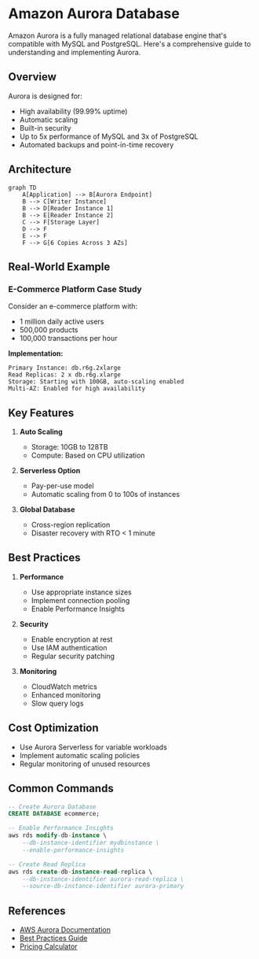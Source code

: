 # Amazon Aurora Database

Amazon Aurora is a fully managed relational database engine that's compatible with MySQL and PostgreSQL. Here's a comprehensive guide to understanding and implementing Aurora.

## Overview

Aurora is designed for:

- High availability (99.99% uptime)
- Automatic scaling
- Built-in security
- Up to 5x performance of MySQL and 3x of PostgreSQL
- Automated backups and point-in-time recovery

## Architecture

```mermaid
graph TD
    A[Application] --> B[Aurora Endpoint]
    B --> C[Writer Instance]
    B --> D[Reader Instance 1]
    B --> E[Reader Instance 2]
    C --> F[Storage Layer]
    D --> F
    E --> F
    F --> G[6 Copies Across 3 AZs]
```

## Real-World Example

### E-Commerce Platform Case Study

Consider an e-commerce platform with:

- 1 million daily active users
- 500,000 products
- 100,000 transactions per hour

**Implementation:**

```plaintext
Primary Instance: db.r6g.2xlarge
Read Replicas: 2 x db.r6g.xlarge
Storage: Starting with 100GB, auto-scaling enabled
Multi-AZ: Enabled for high availability
```

## Key Features

1. **Auto Scaling**
   - Storage: 10GB to 128TB
   - Compute: Based on CPU utilization

2. **Serverless Option**
   - Pay-per-use model
   - Automatic scaling from 0 to 100s of instances

3. **Global Database**
   - Cross-region replication
   - Disaster recovery with RTO < 1 minute

## Best Practices

1. **Performance**
   - Use appropriate instance sizes
   - Implement connection pooling
   - Enable Performance Insights

2. **Security**
   - Enable encryption at rest
   - Use IAM authentication
   - Regular security patching

3. **Monitoring**
   - CloudWatch metrics
   - Enhanced monitoring
   - Slow query logs

## Cost Optimization

- Use Aurora Serverless for variable workloads
- Implement automatic scaling policies
- Regular monitoring of unused resources

## Common Commands

```sql
-- Create Aurora Database
CREATE DATABASE ecommerce;

-- Enable Performance Insights
aws rds modify-db-instance \
    --db-instance-identifier mydbinstance \
    --enable-performance-insights

-- Create Read Replica
aws rds create-db-instance-read-replica \
    --db-instance-identifier aurora-read-replica \
    --source-db-instance-identifier aurora-primary
```

## References

- [AWS Aurora Documentation](https://aws.amazon.com/rds/aurora/)
- [Best Practices Guide](https://docs.aws.amazon.com/AmazonRDS/latest/AuroraUserGuide/Aurora.BestPractices.html)
- [Pricing Calculator](https://calculator.aws/#/createCalculator/AuroraMySQL)

